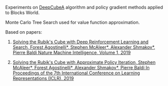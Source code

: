 
Experiments on [DeepCubeA](http://deepcube.igb.uci.edu) algorithm and policy gradient methods applied to Blocks World.

Monte Carlo Tree Search used for value function approximation.

Based on papers:

1. [Solving the Rubik's Cube with Deep Reinforcement Learning and Search, Forest Agostinelli*, Stephen McAleer*, Alexander Shmakov*, Pierre Baldi
Nature Machine Intelligence, Volume 1, 2019](http://deepcube.igb.uci.edu/static/files/SolvingTheRubiksCubeWithDeepReinforcementLearningAndSearch_Final.pdf)

2. [Solving the Rubik's Cube with Approximate Policy Iteration, Stephen McAleer*, Forest Agostinelli*, Alexander Shmakov*, Pierre Baldi
In Proceedings of the 7th International Conference on Learning Representations (ICLR), 2019](https://openreview.net/pdf?id=Hyfn2jCcKm)
